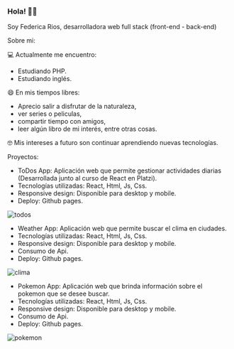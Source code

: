 ###           Hola! 👋👋

Soy Federica Rios, desarrolladora web full stack (front-end - back-end)

Sobre mi:

💻 Actualmente me encuentro: 

-  Estudiando PHP.
-  Estudiando inglés.

😄 En mis tiempos libres:

- Aprecio salir a disfrutar de la naturaleza, 
- ver series o peliculas, 
- compartir tiempo con amigos, 
- leer algún libro de mi interés, entre otras cosas.

🤓 Mis intereses a futuro son continuar aprendiendo nuevas tecnologías.

Proyectos:

- ToDos App: Aplicación web que permite gestionar actividades diarias (Desarrollada junto al curso de React en Platzi).
- Tecnologías utilizadas: React, Html, Js, Css.
- Responsive design: Disponible para desktop y mobile.
- Deploy: Github pages.


![todos](https://user-images.githubusercontent.com/98617759/170395052-8466f302-9320-4cd9-a999-81de8d95bbc5.png)


- Weather App: Aplicación web que permite buscar el clima en ciudades.
- Tecnologías utilizadas: React, Html, Js, Css.
- Responsive design: Disponible para desktop y mobile.
- Consumo de Api.
- Deploy: Github pages.


![clima](https://user-images.githubusercontent.com/98617759/170394912-506ece19-e6ff-4157-8575-f51db2c2938a.png)


- Pokemon App: Aplicación web que brinda información sobre el pokemon que se desee buscar.
- Tecnologías utilizadas: React, Html, Js, Css.
- Responsive design: Disponible para desktop y mobile.
- Consumo de Api.
- Deploy: Github pages.


![pokemon](https://user-images.githubusercontent.com/98617759/170395528-a1e44eb0-45ee-4239-aabb-76c955183cf9.png)


